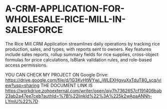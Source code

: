 # A-CRM-APPLICATION-FOR-WHOLESALE-RICE-MILL-IN-SALESFORCE
The Rice Mill CRM Application streamlines daily operations by tracking rice production, sales, and types, with reports sent to owners. Key features include sales reports, rollup summary fields for rice supplies, cross-object formulas for price calculations, IsBlank validation rules, and role-based access permissions.

YOU CAN CHECK MY PROJECT ON Google Drive:
     https://drive.google.com/file/d/1G3KvHtWYwj_iWLEXHgvuXxTduT80_scq/view?usp=sharing
THE DOCUMENT LINK IS
https://workdrive.zohoexternal.com/writer/open/qiy7h7362657cf191406bab23ab2a47ee7ceb?authId=%7B%22linkId%22%3A%225k2wApaANNh-LYmlU%22%7D
